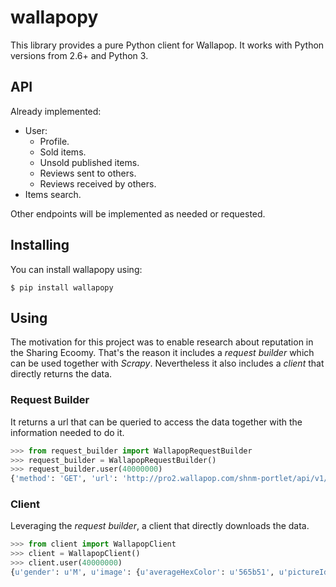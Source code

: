# wallapopy

This library provides a pure Python client for Wallapop. It works with Python versions from 2.6+ and Python 3.

## API

Already implemented:

* User:
    * Profile.
    * Sold items.
    * Unsold published items.
    * Reviews sent to others.
    * Reviews received by others.
* Items search.

Other endpoints will be implemented as needed or requested.

## Installing

You can install wallapopy using:

```
$ pip install wallapopy
```

## Using

The motivation for this project was to enable research about reputation in the Sharing Ecoomy. That's the reason it includes a _request builder_ which can be used together with _Scrapy_. Nevertheless it also includes a _client_ that directly returns the data.

### Request Builder

It returns a url that can be queried to access the data together with the information needed to do it.

```python
>>> from request_builder import WallapopRequestBuilder
>>> request_builder = WallapopRequestBuilder()
>>> request_builder.user(40000000)
{'method': 'GET', 'url': 'http://pro2.wallapop.com/shnm-portlet/api/v1/user.json/40000000?'}
```

### Client

Leveraging the _request builder_, a client that directly downloads the data.

```python
>>> from client import WallapopClient
>>> client = WallapopClient()
>>> client.user(40000000)
{u'gender': u'M', u'image': {u'averageHexColor': u'565b51', u'pictureId': 148033140...
```
